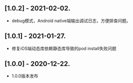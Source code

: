 ## [1.0.2] - 2021-02-02.

* debug模式，Android native端输出调试日志，方便排查问题。
## [1.0.1] - 2021-01-27.

* 修复iOS端动态库依赖静态库导致的pod install失败问题
## [1.0.0] - 2020-12-22.

* 1.0.0版本发布
